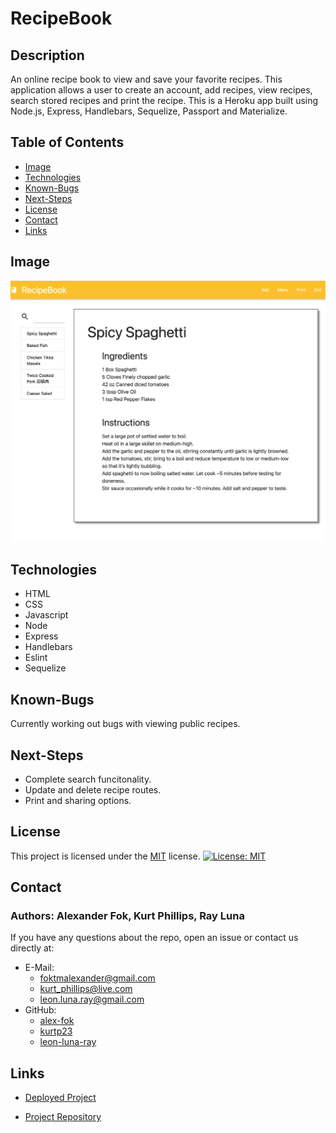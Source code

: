 
# RecipeBook

  ## Description

  An online recipe book to view and save your favorite recipes. This application allows a user to create an account, add recipes, view recipes, search stored recipes and print the recipe. This is a Heroku app built using Node.js, Express, Handlebars, Sequelize, Passport and Materialize.


  ## Table of Contents

  * [Image](#image)
  * [Technologies](#technologies)
  * [Known-Bugs](#known-bugs)
  * [Next-Steps](#next-steps)
  * [License](#license)
  * [Contact](#contact)
  * [Links](#links)

  ## Image

  ![Screenshot](./assets/screenshot.png)

  ## Technologies
  
  * HTML
  * CSS
  * Javascript
  * Node
  * Express
  * Handlebars
  * Eslint
  * Sequelize

  ## Known-Bugs

  Currently working out bugs with viewing public recipes.

  ## Next-Steps

  * Complete search funcitonality.
  * Update and delete recipe routes.
  * Print and sharing options.

  ## License

  This project is licensed under the [MIT](https://opensource.org/licenses/MIT) license.
  [![License: MIT](https://img.shields.io/badge/License-MIT-yellow.svg)](https://opensource.org/licenses/MIT)


  ## Contact

  ### Authors: Alexander Fok, Kurt Phillips, Ray Luna 

  If you have any questions about the repo, open an issue or contact us directly at:
  - E-Mail: 
    * foktmalexander@gmail.com
    * kurt_phillips@live.com
    * leon.luna.ray@gmail.com
  - GitHub: 
    * [alex-fok](https://github.com/alex-fok)
    * [kurtp23](https://github.com/kurtp23)
    * [leon-luna-ray](https://github.com/leon-luna-ray)

  ## Links

  - [Deployed Project](https://arcane-peak-55315.herokuapp.com/login) 

  - [Project Repository](https://github.com/kurtp23/recipe-book)

  
